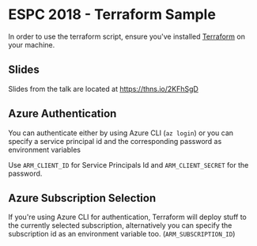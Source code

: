 # ESPC 2018 - Terraform Sample

In order to use the terraform script, ensure you've installed [Terraform](https://terraform.io) on your machine.

## Slides

Slides from the talk are located at https://thns.io/2KFhSgD

## Azure Authentication

You can authenticate either by using Azure CLI (`az login`) or you can specify a service principal id and the corresponding password as environment variables

Use `ARM_CLIENT_ID` for Service Principals Id and `ARM_CLIENT_SECRET` for the password. 

## Azure Subscription Selection

If you're using Azure CLI for authentication, Terraform will deploy stuff to the currently selected subscription, alternatively you can specify the subscription id as an environment variable too. (`ARM_SUBSCRIPTION_ID`)




